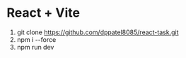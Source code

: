 # React + Vite

1.   git clone https://github.com/dppatel8085/react-task.git
2.    npm i --force
3.   npm run dev 
